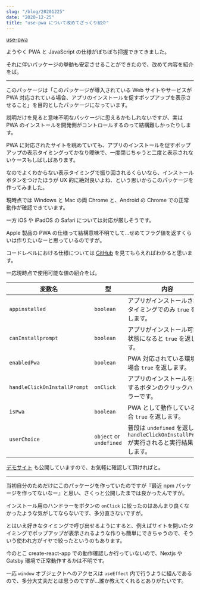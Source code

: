 ```yaml
---
slug: "/blog/20201225"
date: "2020-12-25"
title: "use-pwa について改めてざっくり紹介"
---
```


[use-pwa](https://www.npmjs.com/package/use-pwa)

ようやく PWA と JavaScript の仕様がぼちぼち把握できてきました。

それに伴いパッケージの挙動も安定させることができたので、改めて内容を紹介をば。

---

このパッケージは「このパッケージが導入されている Web サイトやサービスが PWA 対応されている場合、アプリのインストールを促すポップアップを表示させること」を目的としたパッケージになっています。

説明だけを見ると意味不明なパッケージに思えるかもしれないですが、実は PWA のインストールを開発側がコントロールするのって結構難しかったりします。

PWA に対応されたサイトを眺めていても、アプリのインストールを促すポップアップの表示タイミングってかなり曖昧で、一度閉じちゃうと二度と表示されないケースもしばしばあります。

なのでよくわからない表示タイミングで振り回されるくらいなら、インストールボタンをつけたほうが UX 的に絶対良いよね、という思いからこのパッケージを作ってみました。

現時点では Windows と Mac の両 Chrome と、Android の Chrome での正常動作が確認できています。

一方 iOS や iPadOS の Safari については対応が厳しそうです。

Apple 製品の PWA の仕様って結構意味不明でして…せめてフラグ値を返すくらいは作りたいなーと思っているのですが。

コードレベルにおける仕様については [GitHub](https://github.com/piro0919/use-pwa) を見てもらえればわかると思います。

一応現時点で使用可能な値の紹介をば。

| 変数名                       | 型                      | 内容                                                                                        |
| ---------------------------- | ----------------------- | ------------------------------------------------------------------------------------------- |
| `appinstalled`               | `boolean`               | アプリがインストールされたタイミングでのみ `true` を返します。                              |
| `canInstallprompt`           | `boolean`               | アプリがインストール可能な状態になると `true` を返します。                                  |
| `enabledPwa`                 | `boolean`               | PWA 対応されている環境の場合 `true` を返します。                                            |
| `handleClickOnInstallPrompt` | `onClick`               | アプリのインストールを開始するボタンのクリックハンドラーです。                              |
| `isPwa`                      | `boolean`               | PWA として動作している場合 `true` を返します。                                              |
| `userChoice`                 | `object` or `undefined` | 普段は `undefined` を返し、 `handleClickOnInstallPrompt` が実行されると実行結果を返します。 |

[デモサイト](https://use-pwa.kkweb.io/) も公開していますので、お気軽に確認して頂ければと。

---

当初自分のためだけにこのパッケージを作っていたのですが『最近 npm パッケージを作ってないなー』と思い、さくっと公開したまでは良かったんですが。

インストール用のハンドラーをボタンの `onClick` に絞ったのはあんまり良くなかったような気がしてならないです、多分直さないですが。

とはいえ好きなタイミングで呼び出せるようにすると、例えばサイトを開いたタイミングでポップアップが表示されるような作りも簡単にできちゃうので、そういう使われ方がイヤで絞ったというのもあります。

今のとこ create-react-app での動作確認しか行っていないので、Nextjs や Gatsby 環境で正常動作するかは不明です。

一応 `window` オブジェクトへのアクセスは `useEffect` 内で行うように組んであるので、多分大丈夫だとは思うのですが…誰か教えてくれるとありがたいです。
